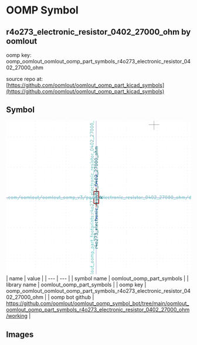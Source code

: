 # OOMP Symbol  
## r4o273_electronic_resistor_0402_27000_ohm  by oomlout  
  
oomp key: oomp_oomlout_oomlout_oomp_part_symbols_r4o273_electronic_resistor_0402_27000_ohm  
  
source repo at: [https://github.com/oomlout/oomlout_oomp_part_kicad_symbols](https://github.com/oomlout/oomlout_oomp_part_kicad_symbols)  
## Symbol  
  
[![working.png](working_600.png)](working.png)  
| name | value | 
| --- | --- | 
| symbol name | oomlout_oomp_part_symbols | 
| library name | oomlout_oomp_part_symbols | 
| oomp key | oomp_oomlout_oomlout_oomp_part_symbols_r4o273_electronic_resistor_0402_27000_ohm | 
| oomp bot github | https://github.com/oomlout/oomlout_oomp_symbol_bot/tree/main/oomlout_oomlout_oomp_part_symbols_r4o273_electronic_resistor_0402_27000_ohm/working | 
## Images  
